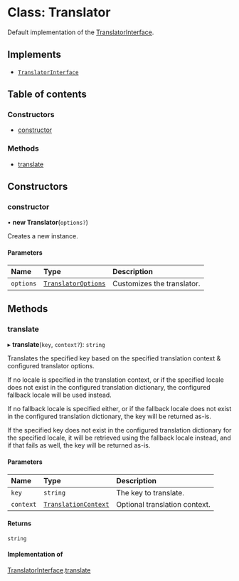 # Class: Translator

Default implementation of the [TranslatorInterface](../interfaces/TranslatorInterface.md).

## Implements

- [`TranslatorInterface`](../interfaces/TranslatorInterface.md)

## Table of contents

### Constructors

- [constructor](Translator.md#constructor)

### Methods

- [translate](Translator.md#translate)

## Constructors

### constructor

• **new Translator**(`options?`)

Creates a new instance.

#### Parameters

| Name | Type | Description |
| :------ | :------ | :------ |
| `options` | [`TranslatorOptions`](../README.md#translatoroptions) | Customizes the translator. |

## Methods

### translate

▸ **translate**(`key`, `context?`): `string`

Translates the specified key based on the specified translation context & configured translator options.

If no locale is specified in the translation context, or if the specified locale does not exist in the configured
translation dictionary, the configured fallback locale will be used instead.

If no fallback locale is specified either, or if the fallback locale does not exist in the configured translation
dictionary, the key will be returned as-is.

If the specified key does not exist in the configured translation dictionary for the specified locale, it will
be retrieved using the fallback locale instead, and if that fails as well, the key will be returned as-is.

#### Parameters

| Name | Type | Description |
| :------ | :------ | :------ |
| `key` | `string` | The key to translate. |
| `context` | [`TranslationContext`](../README.md#translationcontext) | Optional translation context. |

#### Returns

`string`

#### Implementation of

[TranslatorInterface](../interfaces/TranslatorInterface.md).[translate](../interfaces/TranslatorInterface.md#translate)
